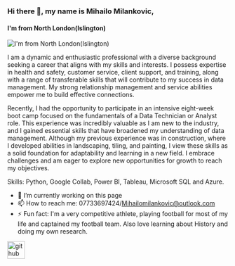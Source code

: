 ### Hi there 👋, my name is Mihailo Milankovic, 
#### I'm from North London(Islington)
![I'm from North London(Islington)](https://arturssmirnovs.github.io/github-profile-readme-generator/images/banner.png)

I am a dynamic and enthusiastic professional with a diverse background seeking a career that aligns with my skills and interests. I possess expertise in health and safety, customer service, client support, and training, along with a range of transferable skills that will contribute to my success in data management. My strong relationship management and service abilities empower me to build effective connections.

Recently, I had the opportunity to participate in an intensive eight-week boot camp focused on the fundamentals of a Data Technician or Analyst role. This experience was incredibly valuable as I am new to the industry, and I gained essential skills that have broadened my understanding of data management. Although my previous experience was in construction, where I developed abilities in landscaping, tiling, and painting, I view these skills as a solid foundation for adaptability and learning in a new field. I embrace challenges and am eager to explore new opportunities for growth to reach my objectives.

Skills: Python, Google Collab, Power BI, Tableau, Microsoft SQL and Azure.

- 🔭 I’m currently working on this page 
- 📫 How to reach me: 07733697424/Mihailomilankovic@outlook.com 
- ⚡ Fun fact: I'm a very competitive athlete, playing football for most of my life and captained my football team. 
Also love learning about History and doing my own research.


[<img src='https://cdn.jsdelivr.net/npm/simple-icons@3.0.1/icons/github.svg' alt='github' height='40'>](https://github.com/Miha1389)  

  


